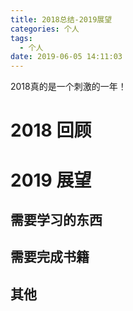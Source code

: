 ```yaml
---
title: 2018总结-2019展望
categories: 个人
tags:
  - 个人
date: 2019-06-05 14:11:03
---
```


2018真的是一个刺激的一年！

<!-- more -->

# 2018 回顾

# 2019 展望
## 需要学习的东西
## 需要完成书籍
## 其他

